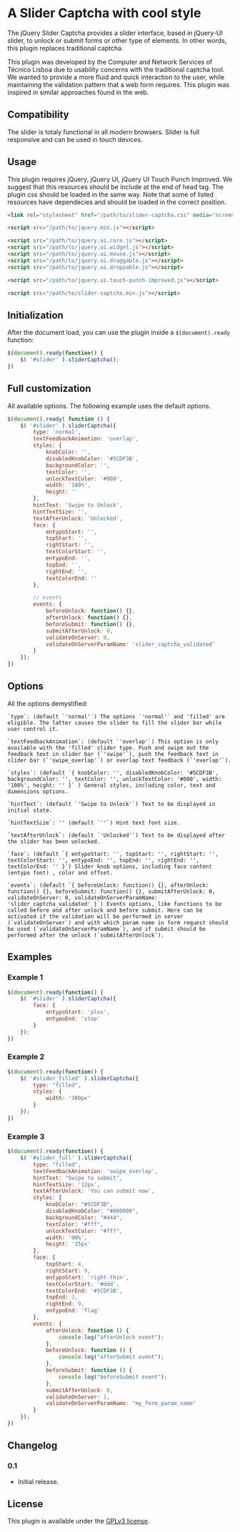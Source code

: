 A Slider Captcha with cool style
========================

The jQuery Slider Captcha provides a slider interface, based in jQuery-UI slider, to unlock or submit forms or other type of elements. In other words, this plugin replaces traditional captcha. 

This plugin was developed by the Computer and Network Services of Técnico Lisboa due to usability concerns with the traditional captcha tool. We wanted to provide a more fluid and quick interaction to the user, while maintaining the validation pattern that a web form requires. This plugin was inspired in similar approaches found in the web.


## Compatibility

The slider is totaly functional in all modern browsers. Slider is full responsive and can be used in touch devices.


## Usage

This plugin requires jQuery, jQuery UI, jQuery UI Touch Punch Improved. We suggest that this resources should be include at the end of head tag. The plugin css should be loaded in the same way. Note that some of listed resources have dependecies and should be loaded in the correct position.

```html
<link rel="stylesheet" href="/path/to/slider-captcha.css" media="screen">

<script src="/path/to/jquery.min.js"></script>

<script src="/path/to/jquery.ui.core.js"></script>
<script src="/path/to/jquery.ui.widget.js"></script>
<script src="/path/to/jquery.ui.mouse.js"></script>
<script src="/path/to/jquery.ui.draggable.js"></script>
<script src="/path/to/jquery.ui.droppable.js"></script>

<script src="/path/to/jquery.ui.touch-punch-improved.js"></script>

<script src="/path/to/slider-captcha.min.js"></script>
```

## Initialization

After the document load, you can use the plugin inside a `$(document).ready` function:

```javascript
$(document).ready(function() {
	$( '#slider' ).sliderCaptcha();	
})
```

## Full customization

All available options. The following example uses the default options.

```javascript
$(document).ready( function () {
	$( '#slider' ).sliderCaptcha({
		type: 'normal',
		textFeedbackAnimation: 'overlap',
		styles: {
			knobColor: '',
			disabledKnobColor: '#5CDF3B',
			backgroundColor: '',
			textColor: '',
			unlockTextColor: '#000',
			width: '100%',
			height: ''
		},
		hintText: 'Swipe to Unlock',
		hintTextSize: '',
		textAfterUnlock: 'Unlocked',
		face: {
			entypoStart: '',
			topStart: '',
			rightStart: '',
			textColorStart: '',
			entypoEnd: '',
			topEnd: '',
			rightEnd: '',
			textColorEnd: ''
		},

		// events
		events: {
			beforeUnlock: function() {},
			afterUnlock: function() {},
			beforeSubmit: function() {},
			submitAfterUnlock: 0,
			validateOnServer: 0,
			validateOnServerParamName: 'slider_captcha_validated'
		}		
	});
})
```

## Options

All the options demystified:

	`type`: (default `'normal'`) The options `'normal'` and 'filled' are eligible. The latter causes the slider to fill the slider bar while user control it.

	`textFeedbackAnimation`: (default `'overlap'`) This option is only available with the 'filled' slider type. Push and swipe out the feedback text in slider bar (`'swipe'`), push the feedback text in slider bar (`'swipe_overlap'`) or overlap text feedback (`'overlap'`).
	
	`styles`: (default `{ knobColor: '', disabledKnobColor: '#5CDF3B', backgroundColor: '', textColor: '', unlockTextColor: '#000', width: '100%', height: '' }` ) General styles, including color, text and dimensions options.

	`hintText`: (default `'Swipe to Unlock'`) Text to be displayed in initial state.

	`hintTextSize`: '' (default `''`) Hint text font size.
	
	`textAfterUnlock`: (default `'Unlocked'`) Text to be displayed after the slider has been unlocked.

	`face`: (default `{ entypoStart: '', topStart: '', rightStart: '', textColorStart: '', entypoEnd: '', topEnd: '', rightEnd: '', textColorEnd: '' }`) Slider knob options, including face content (entypo font) , color and offset.

	`events`: (default `{ beforeUnlock: function() {}, afterUnlock: function() {}, beforeSubmit: function() {}, submitAfterUnlock: 0, validateOnServer: 0, validateOnServerParamName: 'slider_captcha_validated' }`) Events options, like functions to be called before and after unlock and before submit. Here can be activated if the validation will be performed in server (`validateOnServer`) and with which param name in form request should be used (`validateOnServerParamName`), and if submit should be performed after the unlock (`submitAfterUnlock`).


## Examples

### Example 1

```javascript
$(document).ready(function() {
	$( '#slider' ).sliderCaptcha({
		face: {
			entypoStart: 'plus',
			entypoEnd: 'stop'
		}
	});
})
```

### Example 2

```javascript
$(document).ready(function() {
	$( '#slider_filled' ).sliderCaptcha({
		type: "filled",
		styles: {
			width: '300px'
		}
	});
})
```

### Example 3

```javascript
$(document).ready(function() {
	$( '#slider_full' ).sliderCaptcha({
		type: "filled",
		textFeedbackAnimation: 'swipe_overlap',
		hintText: "Swipe to submit",
		hintTextSize: '12px',
		textAfterUnlock: 'You can submit now',
		styles: {
			knobColor: "#5CDF3B",
			disabledKnobColor: "#000000",
			backgroundColor: "#444",
			textColor: "#fff",
			unlockTextColor: "#fff",
			width: '90%',
			height: '35px'
		},
		face: {
			topStart: 4,
			rightStart: 9,
			entypoStart: 'right-thin',
			textColorStart: '#ddd',
			textColorEnd: '#5CDF3B',
			topEnd: 3,
			rightEnd: 9,				
			entypoEnd: 'flag'
		},
		events: {
			afterUnlock: function () {
				console.log("afterUnlock event");
			},
			beforeUnlock: function () {
				console.log("afterSubmit event");
			},
			beforeSubmit: function () {
				console.log("beforeSubmit event");
			},
			submitAfterUnlock: 0,
			validateOnServer: 1,
			validateOnServerParamName: "my_form_param_name"
		}
	});
})
```


## Changelog

### 0.1
 - Initial release.

## License

This plugin is available under the [GPLv3 license](https://www.gnu.org/copyleft/gpl.html).